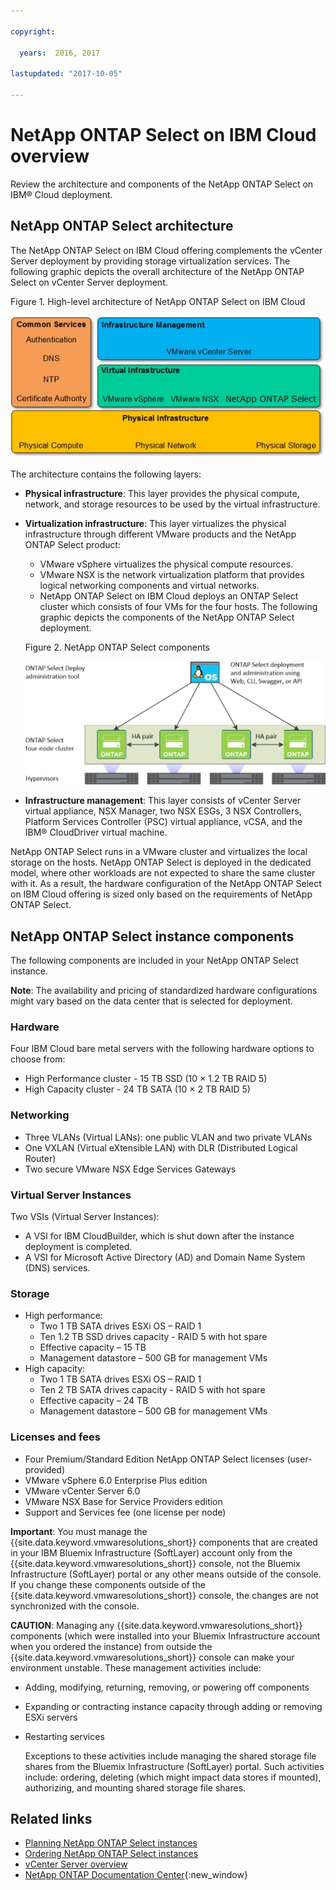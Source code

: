 ```yaml
---

copyright:

  years:  2016, 2017

lastupdated: "2017-10-05"

---
```


# NetApp ONTAP Select on IBM Cloud overview

Review the architecture and components of the NetApp ONTAP Select on IBM® Cloud deployment.

## NetApp ONTAP Select architecture

The NetApp ONTAP Select on IBM Cloud offering complements the vCenter Server deployment by providing storage virtualization services.
The following graphic depicts the overall architecture of the NetApp ONTAP Select on vCenter Server deployment.

Figure 1. High-level architecture of NetApp ONTAP Select on IBM Cloud

![NetApp ONTAP Select architecture](np_architecture.jpg)

The architecture contains the following layers:
* **Physical infrastructure**: This layer provides the physical compute, network, and storage resources to be used by the virtual infrastructure.
* **Virtualization infrastructure**: This layer virtualizes the physical infrastructure through different VMware products and the NetApp ONTAP Select product:
  * VMware vSphere virtualizes the physical compute resources.
  * VMware NSX is the network virtualization platform that provides logical networking components and virtual networks.
  * NetApp ONTAP Select on IBM Cloud deploys an ONTAP Select cluster which consists of four VMs for the four hosts. The following graphic depicts the components of the NetApp ONTAP Select deployment.

  Figure 2. NetApp ONTAP Select components

    ![NetApp ONTAP Select components](np_netappcomponents.jpg)
* **Infrastructure management**: This layer consists of vCenter Server virtual appliance, NSX Manager, two NSX ESGs, 3 NSX Controllers, Platform Services Controller (PSC) virtual appliance, vCSA, and the IBM® CloudDriver virtual machine.

NetApp ONTAP Select runs in a VMware cluster and virtualizes the local storage on the hosts. NetApp ONTAP Select is deployed in the dedicated model, where other workloads are not expected to share the same cluster with it. As a result, the hardware configuration of the NetApp ONTAP Select on IBM Cloud offering is sized only based on the requirements of NetApp ONTAP Select.

<!--For details about the architecture, see the _Reference architecture_ document in the [Architecture Center](https://www.ibm.com/devops/method/content/architecture/virtVCenterServerPlatform){:new_window}.-->

## NetApp ONTAP Select instance components

The following components are included in your NetApp ONTAP Select instance.

**Note**: The availability and pricing of standardized hardware configurations might vary based on the data center that is selected for deployment.

### Hardware

Four IBM Cloud bare metal servers with the following hardware options to choose from:
*  High Performance cluster - 15 TB SSD (10 × 1.2 TB RAID 5)
*  High Capacity cluster - 24 TB SATA (10 × 2 TB RAID 5)

### Networking

*  Three VLANs (Virtual LANs): one public VLAN and two private VLANs
*  One VXLAN (Virtual eXtensible LAN) with DLR (Distributed Logical Router)
*  Two secure VMware NSX Edge Services Gateways

### Virtual Server Instances

Two VSIs (Virtual Server Instances):
* A VSI for IBM CloudBuilder, which is shut down after the instance deployment is completed.
* A VSI for Microsoft Active Directory (AD) and Domain Name System (DNS) services.

### Storage

*  High performance:
   * Two 1 TB SATA drives ESXi OS – RAID 1
   * Ten 1.2 TB SSD drives capacity - RAID 5 with hot spare
   * Effective capacity – 15 TB
   * Management datastore – 500 GB for management VMs
*  High capacity:
   * Two 1 TB SATA drives ESXi OS – RAID 1
   * Ten 2 TB SATA drives capacity - RAID 5 with hot spare
   * Effective capacity – 24 TB
   * Management datastore – 500 GB for management VMs

### Licenses and fees

*  Four Premium/Standard Edition NetApp ONTAP Select licenses (user-provided)
*  VMware vSphere 6.0 Enterprise Plus edition
*  VMware vCenter Server 6.0
*  VMware NSX Base for Service Providers edition
*  Support and Services fee (one license per node)

<!--For details about the components, see the _Bill of Materials_ document in
the [Architecture Center](https://www.ibm.com/devops/method/content/architecture/virtualizationArchitecture/virtualizationRefArch){:new_window}.-->

**Important**: You must manage the {{site.data.keyword.vmwaresolutions_short}} components that are created in your IBM Bluemix Infrastructure (SoftLayer) account only from the {{site.data.keyword.vmwaresolutions_short}} console, not the Bluemix Infrastructure (SoftLayer) portal or any other means outside of the console. If you change these components outside of the {{site.data.keyword.vmwaresolutions_short}} console, the changes are not synchronized with the console.

**CAUTION**: Managing any {{site.data.keyword.vmwaresolutions_short}} components (which were installed into your Bluemix Infrastructure account when you ordered the instance) from outside the {{site.data.keyword.vmwaresolutions_short}} console can make your environment unstable. These management activities include:
*  Adding, modifying, returning, removing, or powering off components
*  Expanding or contracting instance capacity through adding or removing ESXi servers
*  Restarting services

   Exceptions to these activities include managing the shared storage file shares from the Bluemix Infrastructure (SoftLayer) portal. Such activities include: ordering, deleting (which might impact data stores if mounted), authorizing, and mounting shared storage file shares.

## Related links

* [Planning NetApp ONTAP Select instances](np_planning.html)
* [Ordering NetApp ONTAP Select instances](np_orderinginstances.html)
* [vCenter Server overview](../vcenter/vc_vcenterserveroverview.html)
* [NetApp ONTAP Documentation Center](http://docs.netapp.com/ontap-9/index.jsp?topic=%2Fcom.netapp.doc.exp-clus-peer%2Fhome.html){:new_window}
